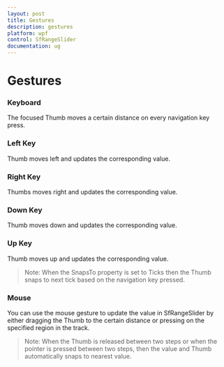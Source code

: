 ```yaml
---
layout: post
title: Gestures
description: gestures   
platform: wpf
control: SfRangeSlider 
documentation: ug
---
```


# Gestures   

### Keyboard 

The focused Thumb moves a certain distance on every navigation key press.  

### Left Key    

Thumb moves left and updates the corresponding value.  

### Right Key 

Thumbs moves right and updates the corresponding value.  

### Down Key 

Thumb moves down and updates the corresponding value.  

### Up Key 

Thumb moves up and updates the corresponding value.   

> Note: When the SnapsTo property is set to Ticks then the Thumb snaps to next tick based on the navigation key pressed.

### Mouse  

You can use the mouse gesture to update the value in SfRangeSlider by either dragging the Thumb to the certain distance or pressing on the specified region in the track.   

> Note: When the Thumb is released between two steps or when the pointer is pressed between two steps, then the value and Thumb automatically snaps to nearest value.  



